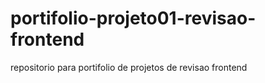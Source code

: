 # portifolio-projeto01-revisao-frontend
repositorio para portifolio de projetos de revisao frontend
